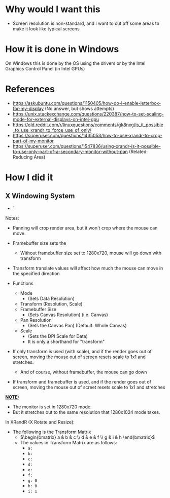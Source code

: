 # Why would I want this
- Screen resolution is non-standard, and I want to cut off some areas to make it look like typical screens
# How it is done in Windows
On Windows this is done by the OS using the drivers or by the Intel Graphics Control Panel (in Intel GPUs)
# References
- https://askubuntu.com/questions/1150405/how-do-i-enable-letterbox-for-my-display (No answer, but shows attempts)
- https://unix.stackexchange.com/questions/220387/how-to-set-scaling-mode-for-external-displays-on-intel-gpu
- https://old.reddit.com/r/linuxquestions/comments/gk8nxg/is_it_possible_to_use_xrandr_to_force_use_of_only/
- https://superuser.com/questions/1435053/how-to-use-xrandr-to-crop-part-of-my-monitor
- https://superuser.com/questions/1547836/using-xrandr-is-it-possible-to-use-only-part-of-a-secondary-monitor-without-pan (Related: Reducing Area)
# How I did it
## X Windowing System
- ``

Notes:
- Panning will crop render area, but it won't crop where the mouse can move.
- Framebuffer size sets the 
	- Without framebuffer size set to 1280x720, mouse will go down with transform
- Transform translate values will affect how much the mouse can move in the specified direction


- Functions
	- Mode
		- (Sets Data Resolution)
	- Transform (Resolution, Scale)
	- Framebuffer Size
		- (Sets Canvas Resolution) (i.e. Canvas)
	- Pan Resolution
		- (Sets the Canvas Pan) (Default: Whole Canvas)
	- Scale
		- (Sets the DPI Scale for Data)
		- It is only a shorthand for "transform"

- If only transform is used (with scale), and if the render goes out of screen, moving the mouse out of screen resets scale to 1x1 and stretches.
	- And of course, without framebuffer, the mouse can go down
- If transform and framebuffer is used, and if the render goes out of screen, moving the mouse out of screet resets scale to 1x1 and stretches


<b><u>NOTE:</u></b>
- The monitor is set in 1280x720 mode.
- But it stretches out to the same resolution that 1280x1024 mode takes.

In XRandR (X Rotate and Resize):

  - The following is the Transform Matrix
	- $\begin{bmatrix} a & b & c \\ d & e & f \\ g & i & h \end{bmatrix}$
	- The values in Transform Matrix are as follows:
		- `a: `
		- `b: `
		- `c: `
		- `d: `
		- `e: `
		- `f: `
		- `g: 0`
		- `h: 0`
		- `i: 1`